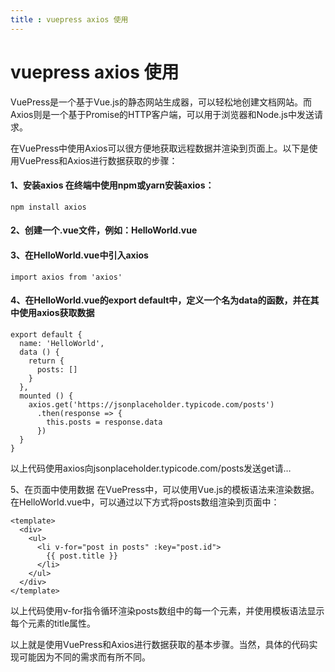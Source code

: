 ```yaml
---
title : vuepress axios 使用
---
```

# vuepress axios 使用

VuePress是一个基于Vue.js的静态网站生成器，可以轻松地创建文档网站。而Axios则是一个基于Promise的HTTP客户端，可以用于浏览器和Node.js中发送请求。

在VuePress中使用Axios可以很方便地获取远程数据并渲染到页面上。以下是使用VuePress和Axios进行数据获取的步骤：

#### 1、安装axios 在终端中使用npm或yarn安装axios：
```
npm install axios
```

#### 2、创建一个.vue文件，例如：HelloWorld.vue

#### 3、在HelloWorld.vue中引入axios
```
import axios from 'axios'
```
#### 4、在HelloWorld.vue的export default中，定义一个名为data的函数，并在其中使用axios获取数据
```
export default {
  name: 'HelloWorld',
  data () {
    return {
      posts: []
    }
  },
  mounted () {
    axios.get('https://jsonplaceholder.typicode.com/posts')
      .then(response => {
        this.posts = response.data
      })
  }
}
```
以上代码使用axios向jsonplaceholder.typicode.com/posts发送get请…

5、在页面中使用数据 在VuePress中，可以使用Vue.js的模板语法来渲染数据。在HelloWorld.vue中，可以通过以下方式将posts数组渲染到页面中：
```
<template>
  <div>
    <ul>
      <li v-for="post in posts" :key="post.id">
        {{ post.title }}
      </li>
    </ul>
  </div>
</template>
```
以上代码使用v-for指令循环渲染posts数组中的每一个元素，并使用模板语法显示每个元素的title属性。

以上就是使用VuePress和Axios进行数据获取的基本步骤。当然，具体的代码实现可能因为不同的需求而有所不同。
